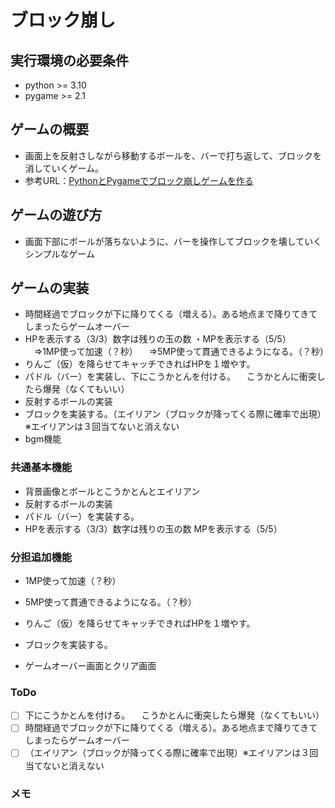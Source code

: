 # ブロック崩し

## 実行環境の必要条件
* python >= 3.10
* pygame >= 2.1

## ゲームの概要
* 画面上を反射さしながら移動するボールを、バーで打ち返して、ブロックを消していくゲーム。
* 参考URL：[PythonとPygameでブロック崩しゲームを作る](https://qiita.com/Tadataka_Takahashi/items/9affa69ca6c70564587c)

## ゲームの遊び方
* 画面下部にボールが落ちないように、バーを操作してブロックを壊していくシンプルなゲーム
## ゲームの実装
* 時間経過でブロックが下に降りてくる（増える）。ある地点まで降りてきてしまったらゲームオーバー
* HPを表示する（3/3）数字は残りの玉の数
・MPを表示する（5/5）
　⇒1MP使って加速（？秒）
　⇒5MP使って貫通できるようになる。（？秒）
* りんご（仮）を降らせてキャッチできればHPを１増やす。
* パドル（バー）を実装し、下にこうかとんを付ける。
　こうかとんに衝突したら爆発（なくてもいい）
* 反射するボールの実装
* ブロックを実装する。（エイリアン（ブロックが降ってくる際に確率で出現）※エイリアンは３回当てないと消えない
* bgm機能

### 共通基本機能
* 背景画像とボールとこうかとんとエイリアン
* 反射するボールの実装
* パドル（バー）を実装する。
* HPを表示する（3/3）数字は残りの玉の数
  MPを表示する（5/5）
### 分担追加機能
* 1MP使って加速（？秒）

* 5MP使って貫通できるようになる。（？秒）

* りんご（仮）を降らせてキャッチできればHPを１増やす。

* ブロックを実装する。

* ゲームオーバー画面とクリア画面


### ToDo
- [ ] 下にこうかとんを付ける。
　こうかとんに衝突したら爆発（なくてもいい）
- [ ] 時間経過でブロックが下に降りてくる（増える）。ある地点まで降りてきてしまったらゲームオーバー
- [ ] （エイリアン（ブロックが降ってくる際に確率で出現）※エイリアンは３回当てないと消えない

### メモ

